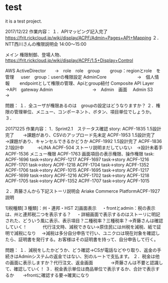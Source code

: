 # test
it is a test project.

2017/12/22
作業内容：
１．APIマッピング記入完了
https://frit.rickcloud.jp/wiki/display/ACPF/Admin+Pages+API+Mapping
２．NTT西川さんの権限説明会
14:00～15:00

メイン
権限制御、登場人物、
https://frit.rickcloud.jp/wiki/display/ACPF/1.5+Display+Control

AWS ActiveDirector　　→　role　role　group
　　group：regionとrole　を管理
  　user　group：userの権限設定
AdminCore　　　　　　　→　個人情報
　　endpointとして権限の管理、Apiとgroup紐付
Composite API Layer　→API　gateway
Admin　　　　　　　　　→　Admin　画面　
Admin S3　　　　　　　　→


問題：
１．全ユーザが権限あるのは　groupの設定はどうなりますか？
２．権限の管理単位、メニュー、コンポーネント、ボタン、項目単位でしょうか。
３．


20171225
作業内容：
1．Sprint2.1　ステータス確認
story:
ACPF-1835	1.5設計完了　　→課題があり、CSVのアップロード先未定
ACPF-1953	1.5設計完了　　→課題があり、キャンセルできるかどうか
ACPF-1992	1.5設計完了
ACPF-1836	2.1設計中　　　→LINA
ACPF-504	ストーリ説明まだしていない　→設計未着手
ACPF-1536	メニュー権限
ACPF-1763	画面項目の表示権限、操作権限
task:
ACPF-1696	task→story	ACPF-1217
ACPF-1697	task→story	ACPF-1216 
ACPF-1701	task→story	ACPF-1218
ACPF-1704	task→story	ACPF-1352
ACPF-1706	task→story	ACPF-1015
ACPF-1695	task→story	ACPF-1217
ACPF-1699	task→story	ACPF-1216
ACPF-1702	task→story	ACPF-1218
ACPF-1705	task→story	ACPF-1352
ACPF-1707	task→story	ACPF-1015 

２．斉藤さんから下記ストーリ説明会
Ariake Commerce PlatformACPF-1927　説明

1]税種類[３種類]：州・連邦・HST
2]画面表示
　・frontとadmin：税の表示は、州と連邦税二つを表示する？
　・詳細画面で表示するのはストーリに明記された、どういう風に表示、表示項目？二種税率？三種税率？→斉藤さんは確認していく！
 　　
　代行注文時、減税できない→原住民には州税を減税、紙で証明で減税になり
　→減税は多分自分申告で行い、ユニクロは現在対象を確認したら、証明書を発行する。お客様はその証明書を持って、自分申告して行く。

問題：
１．減税をしたかどうか、どう確認→CSが電話などやり取り、返金の手続きはAdminシステムの返金ではない、別のルートで支払ます。
２．税金は他の画面に表示しますか？代行注文、返金画面　　　　→斉藤さんは不要と認識して、確認していく！
３．税金表示単位は商品単位で表示するか、合計で表示するか　　→frontに確認する要→確実になり


